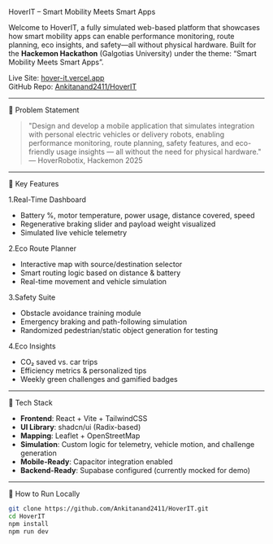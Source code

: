HoverIT – Smart Mobility Meets Smart Apps

Welcome to HoverIT, a fully simulated web-based platform that showcases how smart mobility apps can enable performance monitoring, route planning, eco insights, and safety—all without physical hardware. Built for the **Hackemon Hackathon** (Galgotias University) under the theme: “Smart Mobility Meets Smart Apps”.

Live Site: [hover-it.vercel.app](https://hover-it.vercel.app)  
GitHub Repo: [Ankitanand2411/HoverIT](https://github.com/Ankitanand2411/HoverIT)

---

🚀 Problem Statement

> "Design and develop a mobile application that simulates integration with personal electric vehicles or delivery robots, enabling performance monitoring, route planning, safety features, and eco-friendly usage insights — all without the need for physical hardware."
> — HoverRobotix, Hackemon 2025

---

 🌟 Key Features

1.Real-Time Dashboard
- Battery %, motor temperature, power usage, distance covered, speed
- Regenerative braking slider and payload weight visualized
- Simulated live vehicle telemetry

2.Eco Route Planner
- Interactive map with source/destination selector
- Smart routing logic based on distance & battery
- Real-time movement and vehicle simulation

3.Safety Suite
- Obstacle avoidance training module
- Emergency braking and path-following simulation
- Randomized pedestrian/static object generation for testing

4.Eco Insights
- CO₂ saved vs. car trips
- Efficiency metrics & personalized tips
- Weekly green challenges and gamified badges

---

 🧠 Tech Stack

- **Frontend**: React + Vite + TailwindCSS
- **UI Library**: shadcn/ui (Radix-based)
- **Mapping**: Leaflet + OpenStreetMap
- **Simulation**: Custom logic for telemetry, vehicle motion, and challenge generation
- **Mobile-Ready**: Capacitor integration enabled
- **Backend-Ready**: Supabase configured (currently mocked for demo)

---

🧪 How to Run Locally

```bash
git clone https://github.com/Ankitanand2411/HoverIT.git
cd HoverIT
npm install
npm run dev



